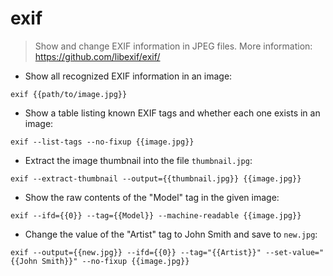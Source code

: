 # exif

> Show and change EXIF information in JPEG files.
> More information: <https://github.com/libexif/exif/>

- Show all recognized EXIF information in an image:

`exif {{path/to/image.jpg}}`

- Show a table listing known EXIF tags and whether each one exists in an image:

`exif --list-tags --no-fixup {{image.jpg}}`

- Extract the image thumbnail into the file `thumbnail.jpg`:

`exif --extract-thumbnail --output={{thumbnail.jpg}} {{image.jpg}}`

- Show the raw contents of the "Model" tag in the given image:

`exif --ifd={{0}} --tag={{Model}} --machine-readable {{image.jpg}}`

- Change the value of the "Artist" tag to John Smith and save to `new.jpg`:

`exif --output={{new.jpg}} --ifd={{0}} --tag="{{Artist}}" --set-value="{{John Smith}}" --no-fixup {{image.jpg}}`
